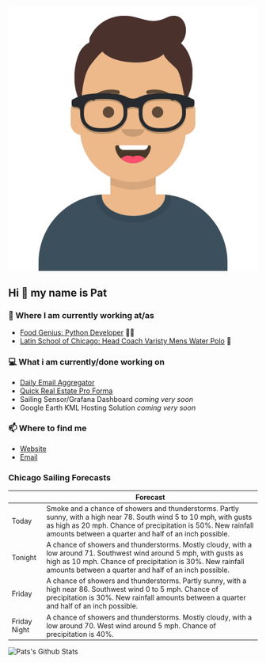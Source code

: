 [![Social banner for p-j-falconer](https://raw.githubusercontent.com/P-J-FALCONER/P-J-FALCONER/master/assets/avataaars.svg)](https://patfalconer.com/)
## Hi :wave: my name is Pat

### 💼 Where I am currently working at/as
- [Food Genius: Python Developer](https://getfoodgenius.com/) 🍔🐍
- [Latin School of Chicago: Head Coach Varisty Mens Water Polo](https://www.latinschool.org/) 🤽


### 💻 What i am currently/done working on
 - [Daily Email Aggregator](https://github.com/P-J-FALCONER/dott_daily_mail)
 - [Quick Real Estate Pro Forma](https://github.com/P-J-FALCONER/henry)
 - Sailing Sensor/Grafana Dashboard *coming very soon*
 - Google Earth KML Hosting Solution *coming very soon*

### 📫 Where to find me
 - [Website](https://patfalconer.com/)
 - [Email](mailto:patrick.j.falconer@gmail.com)


### Chicago Sailing Forecasts
|   | Forecast  |
|---|---|
| Today | Smoke and a chance of showers and thunderstorms. Partly sunny, with a high near 78. South wind 5 to 10 mph, with gusts as high as 20 mph. Chance of precipitation is 50%. New rainfall amounts between a quarter and half of an inch possible. |
| Tonight | A chance of showers and thunderstorms. Mostly cloudy, with a low around 71. Southwest wind around 5 mph, with gusts as high as 10 mph. Chance of precipitation is 30%. New rainfall amounts between a quarter and half of an inch possible. |
| Friday | A chance of showers and thunderstorms. Partly sunny, with a high near 86. Southwest wind 0 to 5 mph. Chance of precipitation is 30%. New rainfall amounts between a quarter and half of an inch possible. |
| Friday Night | A chance of showers and thunderstorms. Mostly cloudy, with a low around 70. West wind around 5 mph. Chance of precipitation is 40%. |

![Pats's Github Stats](https://github-readme-stats.vercel.app/api?username=p-j-falconer&show_icons=true&theme=radical)
